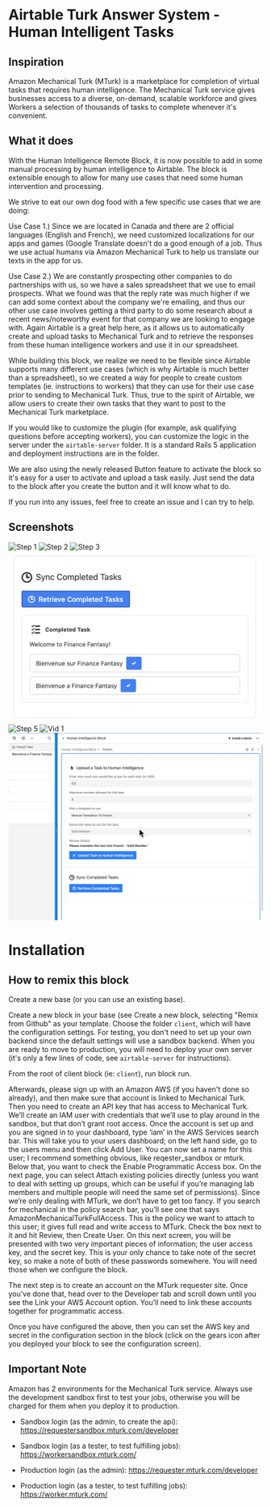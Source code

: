 # Airtable Turk Answer System - Human Intelligent Tasks 

## Inspiration
Amazon Mechanical Turk (MTurk) is a marketplace for completion of virtual tasks that requires human intelligence. The Mechanical Turk service gives businesses access to a diverse, on-demand, scalable workforce and gives Workers a selection of thousands of tasks to complete whenever it's convenient. 

## What it does

With the Human Intelligence Remote Block, it is now possible to add in some manual processing by human intelligence to Airtable. The block is extensible enough to allow for many use cases that need some human intervention and processing.

We strive to eat our own dog food with a few specific use cases that we are doing:

Use Case 1.) Since we are located in Canada and there are 2 official languages (English and French), we need customized localizations for our apps and games (Google Translate doesn't do a good enough of a job. Thus we use actual humans via Amazon Mechanical Turk to help us translate our texts in the app for us.

Use Case 2.) We are constantly prospecting other companies to do partnerships with us, so we have a sales spreadsheet that we use to email prospects. What we found was that the reply rate was much higher if we can add some context about the company we're emailing, and thus our other use case involves getting a third party to do some research about a recent news/noteworthy event for that company we are looking to engage with. Again Airtable is a great help here, as it allows us to automatically create and upload tasks to Mechanical Turk and to retrieve the responses from these human intelligence workers and use it in our spreadsheet.

While building this block, we realize we need to be flexible since Airtable supports many different use cases (which is why Airtable is much better than a spreadsheet), so we created a way for people to create custom templates (ie. instructions to workers) that they can use for their use case prior to sending to Mechanical Turk. Thus, true to the spirit of Airtable, we allow users to create their own tasks that they want to post to the Mechanical Turk marketplace.

If you would like to customize the plugin (for example, ask qualifying questions before accepting workers), you can customize the logic in the server under the `airtable-server` folder. It is a standard Rails 5 application and deployment instructions are in the folder.

We are also using the newly released Button feature to activate the block so it's easy for a user to activate and upload a task easily. Just send the data to the block after you create the button and it will know what to do.

If you run into any issues, feel free to create an issue and I can try to help.

## Screenshots

![Step 1](media/1.png)
![Step 2](media/2.png)
![Step 3](media/3.png)
![Step 4](media/4.jpg)
![Step 5](media/5.png)
![Vid 1](media/hibpart1.gif)
![Vid 2](media/hibpart2.gif)

# Installation
## How to remix this block

Create a new base (or you can use an existing base).

Create a new block in your base (see Create a new block, selecting "Remix from Github" as your template. Choose the folder `client`, which will have the configuration settings. For testing, you don't need to set up your own backend since the default settings will use a sandbox backend. When you are ready to move to production, you will need to deploy your own server (it's only a few lines of code, see `airtable-server` for instructions). 

From the root of client block (ie: `client`), run block run.

Afterwards, please sign up with an Amazon AWS (if you haven't done so already), and then make sure that account is linked to Mechanical Turk. Then you need to create an API key that has access to Mechanical Turk. We’ll create an IAM user with credentials that we’ll use to play around in the sandbox, but that don’t grant root access. Once the account is set up and you are signed in to your dashboard, type ‘iam’ in the AWS Services search bar. This will take you to your users dashboard; on the left hand side, go to the users menu and then click Add User. You can now set a name for this user; I recommend something obvious, like reqester_sandbox or mturk. Below that, you want to check the Enable Programmatic Access box. On the next page, you can select Attach existing policies directly (unless you want to deal with setting up groups, which can be useful if you’re managing lab members and multiple people will need the same set of permissions). Since we’re only dealing with MTurk, we don’t have to get too fancy. If you search for mechanical in the policy search bar, you’ll see one that says AmazonMechanicalTurkFullAccess. This is the policy we want to attach to this user; it gives full read and write access to MTurk. Check the box next to it and hit Review, then Create User. On this next screen, you will be presented with two very important pieces of information; the user access key, and the secret key. This is your only chance to take note of the secret key, so make a note of both of these passwords somewhere. You will need those when we configure the block.

The next step is to create an account on the MTurk requester site. Once you’ve done that, head over to the Developer tab and scroll down until you see the Link your AWS Account option. You’ll need to link these accounts together for programmatic access.

Once you have configured the above, then you can set the AWS key and secret in the configuration section in the block (click on the gears icon after you deployed your block to see the configuration screen).

## Important Note
Amazon has 2 environments for the Mechanical Turk service. Always use the development sandbox first to test your jobs, otherwise you will be charged for them when you deploy it to production.

- Sandbox login (as the admin, to create the api):
https://requestersandbox.mturk.com/developer
- Sandbox login (as a tester, to test fulfilling jobs):
https://workersandbox.mturk.com/

- Production login (as the admin):
https://requester.mturk.com/developer
- Production login (as a tester, to test fulfilling jobs):
https://worker.mturk.com/
